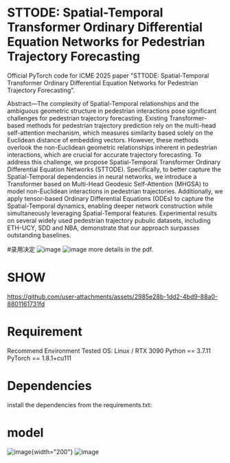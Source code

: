 # STTODE: Spatial-Temporal Transformer Ordinary Differential Equation Networks for Pedestrian Trajectory Forecasting
Official PyTorch code for ICME 2025 paper "STTODE: Spatial-Temporal Transformer Ordinary Differential Equation Networks for Pedestrian Trajectory Forecasting".


Abstract—The complexity of Spatial-Temporal relationships and the ambiguous geometric structure in pedestrian interactions pose significant challenges for pedestrian trajectory forecasting. Existing Transformer-based methods for pedestrian trajectory prediction rely on the multi-head self-attention mechanism, which measures similarity based solely on the Euclidean distance of embedding vectors. However, these methods overlook the non-Euclidean geometric relationships inherent in pedestrian interactions, which are crucial for accurate trajectory forecasting. To address this challenge, we propose Spatial-Temporal Transformer Ordinary Differential Equation Networks (STTODE). Specifically, to better capture the Spatial-Temporal dependencies in neural networks, we introduce a Transformer based on Multi-Head Geodesic Self-Attention (MHGSA) to model non-Euclidean interactions in pedestrian trajectories. Additionally, we apply tensor-based Ordinary Differential Equations (ODEs) to capture the Spatial-Temporal dynamics, enabling deeper network construction while simultaneously leveraging Spatial-Temporal features. Experimental results on several widely used pedestrian trajectory pubulic datasets, including ETH-UCY, SDD and NBA, demonstrate that our approach surpasses outstanding baselines. 

#录用决定
![image](https://github.com/user-attachments/assets/223172c1-17e6-48bd-884a-0e27e67ace4d)
![image](https://github.com/user-attachments/assets/be24bc06-12e9-4b11-8eeb-eddcc19418ca)
more details in the pdf.
# SHOW


https://github.com/user-attachments/assets/2985e28b-1dd2-4bd9-88a0-8801161731fd


# Requirement
Recommend Environment
Tested OS: Linux / RTX 3090
Python == 3.7.11
PyTorch == 1.8.1+cu111

# Dependencies
install the dependencies from the requirements.txt:



# model
![image](https://github.com/user-attachments/assets/eb4b01fe-7e44-4917-9345-54e101496387){width="200"}
![image](https://github.com/user-attachments/assets/75776bda-c7e0-4e38-ab0c-235d283d8d47)


